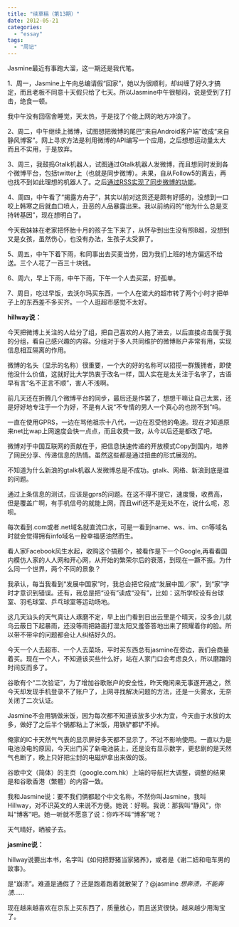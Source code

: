 ```yaml
---
title: "续草稿（第13期）"
date: 2012-05-21
categories: 
  - "essay"
tags: 
  - "周记"
---
```


Jasmine最近有事跑大溜，这一期还是我代笔。

1、周一，Jasmine上午向总编请假“回家”，她以为很顺利，却纠缠了好久才搞定，而且老板不同意十天假只给了七天。所以Jasmine中午很郁闷，说是受到了打击，绝食一顿。

我中午没有回宿舍睡觉，天太热，于是找了个能上网的地方冲浪了。

2、周二，中午继续上微博，试图想把微博的尾巴“来自Android客户端”改成“来自静风博客”。网上寻求方法是利用微博的API编写一个应用，之后想想运动量太大而且不实用，于是放弃。

3、周三，我鼓捣Gtalk机器人，试图通过Gtalk机器人发微博，而且想同时发到各个微博平台，包括twitter上（也就是同步微博）。未果，自从Follow5的离去，再也找不到如此理想的机器人了。之后[通过RSS实现了同步微博的功能](http://www.jfsay.com/archives/568.html)。

4、周四，中午看了“揭露方舟子”，其实以前对这货还是颇有好感的，没想到一口咬上韩寒之后就血口喷人，丑恶的人品暴露出来。我以前纳闷的“他为什么总是支持转基因”，现在想明白了。

今天我妹妹在老家把怀胎十月的孩子生下来了，从怀孕到出生没有照B超，没想到又是女孩，虽然伤心，也没有办法，生孩子太受罪了。

5、周五，中午下着下雨，和同事出去买麦当劳，因为我们上班的地方偏远不给送。三个人花了一百三十块钱。

6、周六，早上下雨，中午下雨，下午一个人去买菜，好孤单。

7、周日，吃过早饭，去沃尔玛买东西，一个人在诺大的超市转了两个小时才把单子上的东西差不多买齐。一个人逛超市感觉不太好。

**hillway说：**

今天把微博上关注的人给分了组，把自己喜欢的人拖了进去，以后直接点击属于我的分组，看自己感兴趣的内容。分组对于多人共同维护的微博账户非常有用，实现信息相互隔离的作用。

微博的名头（显示的名称）很重要，一个大的好的名称可以招揽一群簇拥者，即使他没什么价值，这就好比大学热衷于改名一样，国人实在是太关注于名字了，古语早有言“名不正言不顺”，害人不浅啊。

前几天还在折腾几个微博平台的同步，最后还是作罢了，想想干嘛让自己太累，还是好好地专注于一个为好，不是有人说“不专情的男人一个真心的也捞不到”吗。

一直在使用GPRS，一边在骂他祖宗十八代，一边在忍受他的龟速。现在才知道原来net比wap上网速度会快一点点，而且收费一致，从今以后还是都改了吧。

微博对于中国互联网的贡献在于，把信息快速传递的开放模式Copy到国内，培养了网民分享、传递信息的热情。虽然这些都是通过扭曲的形式展现的。

不知道为什么新浪的gtalk机器人发微博总是不成功。gtalk、网络、新浪到底是谁的问题。

通过上条信息的测试，应该是gprs的问题。在这不得不提它，速度慢，收费高，但是覆盖广啊，有手机信号的就能上网，而且wifi还不是无处不在，说什么呢，忍呗。

每次看到.com或者.net域名就直流口水，可是一看到name、ws、im、cn等域名时就会觉得拥有info域名一股幸福感油然而生。

看人家Facebook风生水起，收购这个搞那个，被看作是下一个Google,再看看国内模仿人家的人人网和开心网，从开始的繁荣尔后的衰落，到现在一蹶不振。为什么同一个世界，两个不同的景象？

我承认，每当我看到“发展中国家”时，我总会把它段成“发展中国／家”，到“家”字时才意识到错误。还有，我总是把“设有”读成“没有”，比如：这所学校设有台球室、羽毛球室、乒乓球室等运动场地。

这几天汕头的天气真让人琢磨不定，早上出门看到日出云里是个晴天，没多会儿就乌云蔽日下起暴雨，还没等雨把路面打湿太阳又羞答答地出来了照耀着你的脸。所以带不带伞的问题都会让人纠结好久的。

今天一个人去超市、一个人去菜场，平时买东西总有jasmine在旁边，我们会商量着买。现在一个人，不知道该买些什么好，站在人家门口会考虑良久，所以磨蹭的时间反而多了。

谷歌有个“二次验证”，为了增加谷歌账户的安全性，昨天俺闲来无事遂开通之，然今天却发现手机登录不了账户了，上网寻找解决问题的方法，还是一头雾水，无奈关闭了二次认证。

Jasmine不会用锅做米饭，因为每次都不知道该放多少水为宜，今天由于水放的太多，做好了之后半个锅都粘上了米饭，用铁铲都铲不掉。

俺家的IC卡天然气气表的显示屏好多天都不显示了，不过不影响使用。一直以为是电池没电的原因，今天出门买了新电池装上，还是没有显示数字，更悲剧的是天然气也断了，晚上只好把尘封的电磁炉拿出来做的饭。

谷歌中文（简体）的主页（google.com.hk）上端的导航栏大调整，调整的结果是和谷歌香港（繁體）的内容一致。

我和Jasmine说：要不我们俩都起个中文名称，不然你叫Jasmine，我叫Hillway，对不识英文的人来说不方便。她说：好啊。我说：那我叫“静风”，你叫“博客”吧。她一听就不愿意了说：你咋不叫“博客”呢？

天气晴好，晒被子去。

**jasmine说：**

hillway说要出本书，名字叫《如何把野猪当家猪养》，或者是《谢二妞和电车男的故事》。

是“崩溃”。难道是通假了？还是跑着跑着就散架了？@jasmine _想奔溃，不能奔溃……_

现在越来越喜欢在京东上买东西了，质量放心，而且送货很快。越来越少用淘宝了。
